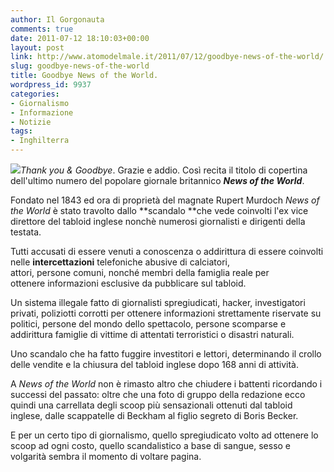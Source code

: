 ```yaml
---
author: Il Gorgonauta
comments: true
date: 2011-07-12 18:10:03+00:00
layout: post
link: http://www.atomodelmale.it/2011/07/12/goodbye-news-of-the-world/
slug: goodbye-news-of-the-world
title: Goodbye News of the World.
wordpress_id: 9937
categories:
- Giornalismo
- Informazione
- Notizie
tags:
- Inghilterra
---
```


_[![](http://www.atomodelmale.it/wp-content/uploads/2011/07/News-of-the-World-chiuso-300x180.jpg)](http://www.atomodelmale.it/wp-content/uploads/2011/07/News-of-the-World-chiuso.jpg)Thank you & Goodbye_. Grazie e addio. Così recita il titolo di copertina dell'ultimo numero del popolare giornale britannico **_News of the World_**.

Fondato nel 1843 ed ora di proprietà del magnate Rupert Murdoch _News of the World_ è stato travolto dallo **scandalo **che vede coinvolti l'ex vice direttore del tabloid inglese nonchè numerosi giornalisti e dirigenti della testata.

Tutti accusati di essere venuti a conoscenza o addirittura di essere coinvolti nelle **intercettazioni** telefoniche abusive di calciatori, attori, persone comuni, nonché membri della famiglia reale per ottenere informazioni esclusive da pubblicare sul tabloid.

Un sistema illegale fatto di giornalisti spregiudicati, hacker, investigatori privati, poliziotti corrotti per ottenere informazioni strettamente riservate su politici, persone del mondo dello spettacolo, persone scomparse e addirittura famiglie di vittime di attentati terroristici o disastri naturali.

Uno scandalo che ha fatto fuggire investitori e lettori, determinando il crollo delle vendite e la chiusura del tabloid inglese dopo 168 anni di attività.



A _News of the World_ non è rimasto altro che chiudere i battenti ricordando i successi del passato: oltre che una foto di gruppo della redazione ecco quindi una carrellata degli scoop più sensazionali ottenuti dal tabloid inglese, dalle scappatelle di Beckham al figlio segreto di Boris Becker.

E per un certo tipo di giornalismo, quello spregiudicato volto ad ottenere lo scoop ad ogni costo, quello scandalistico a base di sangue, sesso e volgarità sembra il momento di voltare pagina.
